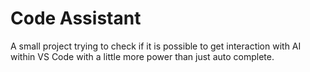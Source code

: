# Code Assistant
A small project trying to check if it is possible to get interaction with AI within VS Code with a little more power than just auto complete.


